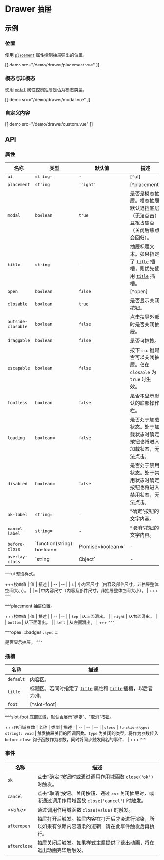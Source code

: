 # Drawer <small>抽屉</small>

## 示例

### 位置

使用 [`placement`](#props-placement) 属性控制抽屉弹出的位置。

[[ demo src="/demo/drawer/placement.vue" ]]

### 模态与非模态

使用 [`modal`](#props-modal) 属性控制抽屉是否为模态类型。

[[ demo src="/demo/drawer/modal.vue" ]]

### 自定义内容

[[ demo src="/demo/drawer/custom.vue" ]]

## API

### 属性

| 名称 | 类型 | 默认值 | 描述 |
| -- | -- | -- | -- |
| ``ui`` | `string=` | - | [^ui] |
| ``placement`` | `string` | `'right'` | [^placement] |
| ``modal`` | `boolean` | `true` | 是否是模态抽屉。模态抽屉默认遮挡底层（无法点击）且抢占焦点（关闭后焦点会回归）。 |
| ``title`` | `string` | - | 抽屉标题文本。如果指定了 [`title`](#slots-title) 插槽，则优先使用 [`title`](#slots-title) 插槽。 |
| ``open`` | `boolean` | `false` | [^open] |
| ``closable`` | `boolean` | `true` | 是否显示关闭按钮。 |
| ``outside-closable`` | `boolean` | `false` | 点击抽屉外部时是否关闭抽屉。 |
| ``draggable`` | `boolean` | `false` | 是否可拖拽。 |
| ``escapable`` | `boolean` | `false` | 按下 <kbd>esc</kbd> 键是否可以关闭抽屉。仅在 `closable` 为 `true` 时生效。 |
| ``footless`` | `boolean` | `false` | 是否不显示默认的底部操作栏。 |
| ``loading`` | `boolean=` | `false` | 是否处于加载状态。处于加载状态时确定按钮也将进入加载状态，无法点击。 |
| ``disabled`` | `boolean=` | `false` | 是否处于禁用状态。处于禁用状态时确定按钮也将进入禁用状态，无法点击。 |
| ``ok-label`` | `string=` | - | “确定”按钮的文字内容。 |
| ``cancel-label`` | `string=` | - | “取消”按钮的文字内容。 |
| ``before-close`` | `function(string): boolean=|Promise<boolean=>` | - | 在将触发关闭的操作发生后执行，参考 [`Dialog`](./dialog) 组件的 [`before-close`](./dialog#props-before-close) 属性。 |
| ``overlay-class`` | `string | Object` | - | 抽屉浮层根元素类名，参考 [`Overlay`](./overlay) 组件的 [`overlay-class`](./overlay#props-overlay-class) 属性。 |

^^^ui
预设样式。

+++枚举值
| 值 | 描述 |
| -- | -- |
| `s` | 小内容尺寸（内容及部件尺寸，非抽屉整体空间大小）。 |
| `m` | 中内容尺寸（内容及部件尺寸，非抽屉整体空间大小）。 |
+++
^^^

^^^placement
抽屉位置。

+++枚举值
| 值 | 描述 |
| -- | -- |
| `top` | 从上面滑出。 |
| `right` | 从右面滑出。 |
| `bottom` | 从下面滑出。 |
| `left` | 从左面滑出。 |
+++
^^^


^^^open
:::badges
`.sync`
:::

是否显示抽屉。
^^^

### 插槽

| 名称 | 描述 |
| -- | -- |
| ``default`` | 内容区。 |
| ``title`` | 标题区。若同时指定了 [`title`](#props-title) 属性和 [`title`](#slots-title) 插槽，以后者为准。 |
| ``foot`` | [^slot-foot] |

^^^slot-foot
底部区域，默认会展示“确定”、“取消”按钮。

+++作用域参数
| 名称 | 类型 | 描述 |
| -- | -- | -- |
| `close` | `function(type: string): void` | 触发抽屉关闭的回调函数。`type` 为关闭的类型，将作为参数传入 `before-close` 钩子函数作为参数，同时将同步触发同名的事件。 |
+++
^^^

### 事件

| 名称 | 描述 |
| -- | -- |
| ``ok`` | 点击“确定”按钮时或通过调用作用域函数 `close('ok')` 时触发。 |
| ``cancel`` | 点击“取消”按钮、关闭按钮、通过 <kbd>esc</kbd> 关闭抽屉时，或者通过调用作用域函数 `close('cancel')` 时触发。 |
| <var>&lt;value&gt;</var> | 通过调用作用域函数 `close(value)` 时触发。 |
| ``afteropen`` | 抽屉打开后触发。抽屉内容在打开后才会进行渲染，所以如果有依赖内容渲染的逻辑，请在此事件触发后再执行。 |
| ``afterclose`` | 抽屉关闭后触发。如果样式主题提供了退出动画，将在退出动画完毕后触发。 |
